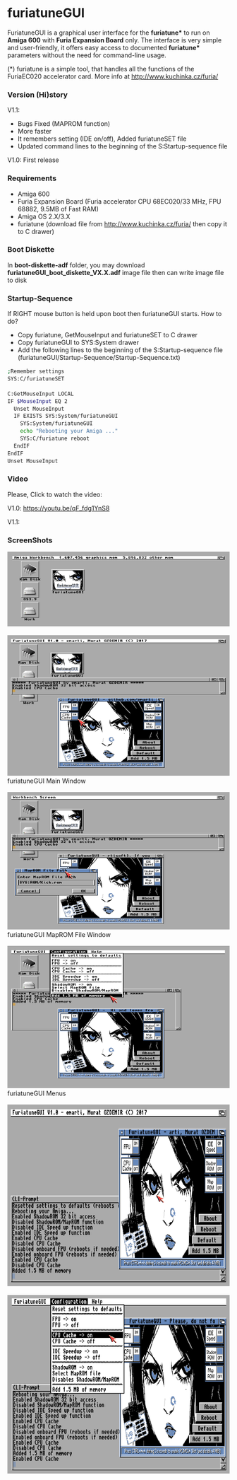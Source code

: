 # furiatuneGUI
FuriatuneGUI is a graphical user interface for the **furiatune\*** to run on **Amiga 600** with **Furia Expansion Board** only. The interface is very simple and user-friendly, it offers easy access to documented **furiatune\*** parameters without the need for command-line usage. 

(*) furiatune is a simple tool, that handles all the functions of the FuriaEC020 accelerator card. More info at http://www.kuchinka.cz/furia/

### Version (Hi)story
V1.1:
* Bugs Fixed (MAPROM function)
* More faster
* It remembers setting (IDE on/off), Added furiatuneSET file
* Updated command lines to the beginning of the S:Startup-sequence file
	
V1.0: First release

### Requirements
* Amiga 600
* Furia Expansion Board (Furia accelerator CPU 68EC020/33 MHz, FPU 68882, 9.5MB of Fast RAM)
* Amiga OS 2.X/3.X
* furiatune (download file from http://www.kuchinka.cz/furia/ then copy it to C drawer)
### Boot Diskette
In **boot-diskette-adf** folder, you may download **furiatuneGUI_boot_diskette_VX.X.adf** image file then can write image file to disk
### Startup-Sequence
If RIGHT mouse button is held upon boot then furiatuneGUI starts. How to do?
* Copy furiatune, GetMouseInput and furiatuneSET to C drawer
* Copy furiatuneGUI to SYS:System drawer
* Add the following lines to the beginning of the S:Startup-sequence file (furiatuneGUI/Startup-Sequence/Startup-Sequence.txt)

~~~~ bash
;Remember settings
SYS:C/furiatuneSET

C:GetMouseInput LOCAL
IF $MouseInput EQ 2
  Unset MouseInput
  IF EXISTS SYS:System/furiatuneGUI
	SYS:System/furiatuneGUI
	echo "Rebooting your Amiga ..."
	SYS:C/furiatune reboot
  EndIF
EndIF
Unset MouseInput
~~~~
### Video
Please, Click to watch the video:

V1.0: https://youtu.be/qF_fdg1YnS8

V1.1:

### ScreenShots

![icon](https://github.com/emartisoft/furiatuneGUI/blob/master/screenshots/icon.png?raw=true)
<br><br>
![main](https://github.com/emartisoft/furiatuneGUI/blob/master/screenshots/main.png?raw=true)
<br>furiatuneGUI Main Window<br><br>
![maprom](https://github.com/emartisoft/furiatuneGUI/blob/master/screenshots/maprom.png?raw=true)
<br>furiatuneGUI MapROM File Window<br><br>
![menu](https://github.com/emartisoft/furiatuneGUI/blob/master/screenshots/menu.png?raw=true)
<br>furiatuneGUI Menus<br><br>
![startup1](https://github.com/emartisoft/furiatuneGUI/blob/master/screenshots/startup1.png?raw=true)
<br><br>
![startup2](https://github.com/emartisoft/furiatuneGUI/blob/master/screenshots/startup2.png?raw=true)
